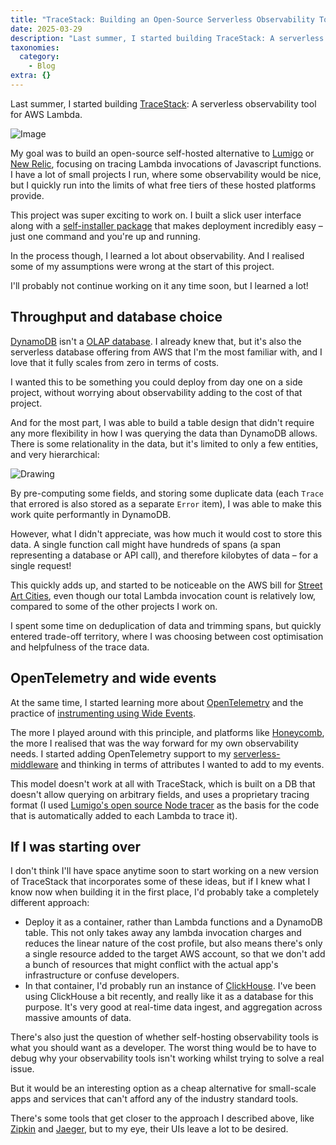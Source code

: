 ```yaml
---
title: "TraceStack: Building an Open-Source Serverless Observability Tool"
date: 2025-03-29
description: "Last summer, I started building TraceStack: A serverless observability tool for AWS Lambda."
taxonomies:
  category:
    - Blog
extra: {}
---
```



Last summer, I started building [TraceStack](https://github.com/includable/trace-stack): A serverless observability tool for AWS Lambda. 

<img src="https://mirri.link/0q5NbUF" alt="Image" />

My goal was to build an open-source self-hosted alternative to [Lumigo](https://lumigo.io) or [New Relic](https://newrelic.com), focusing on tracing Lambda invocations of Javascript functions. I have a lot of small projects I run, where some observability would be nice, but I quickly run into the limits of what free tiers of these hosted platforms provide.

This project was super exciting to work on. I built a slick user interface along with a [self-installer package](https://github.com/includable/trace-stack#getting-started) that makes deployment incredibly easy – just one command and you're up and running.

In the process though, I learned a lot about observability. And I realised some of my assumptions were wrong at the start of this project.

I'll probably not continue working on it any time soon, but I learned a lot!

## Throughput and database choice
[DynamoDB](https://docs.aws.amazon.com/amazondynamodb/latest/developerguide/Introduction.html) isn't a [OLAP database](https://en.wikipedia.org/wiki/Online_analytical_processing). I already knew that, but it's also the serverless database offering from AWS that I'm the most familiar with, and I love that it fully scales from zero in terms of costs.

I wanted this to be something you could deploy from day one on a side project, without worrying about observability adding to the cost of that project.

And for the most part, I was able to build a table design that didn't require any more flexibility in how I was querying the data than DynamoDB allows. There is some relationality in the data, but it's limited to only a few entities, and very hierarchical:

<img src="https://mirri.link/VZQUqbw" alt="Drawing" />

By pre-computing some fields, and storing some duplicate data (each `Trace` that errored is also stored as a separate `Error` item), I was able to make this work quite performantly in DynamoDB. 

However, what I didn't appreciate, was how much it would cost to store this data. A single function call might have hundreds of spans (a span representing a database or API call), and therefore kilobytes of data – for a single request!

This quickly adds up, and started to be noticeable on the AWS bill for [Street Art Cities](https://streetartcities.com), even though our total Lambda invocation count is relatively low, compared to some of the other projects I work on.

I spent some time on deduplication of data and trimming spans, but quickly entered trade-off territory, where I was choosing between cost optimisation and helpfulness of the trace data.

## OpenTelemetry and wide events
At the same time, I started learning more about [OpenTelemetry](https://opentelemetry.io/docs/concepts/observability-primer/) and the practice of [instrumenting using Wide Events](https://jeremymorrell.dev/blog/a-practitioners-guide-to-wide-events/). 

The more I played around with this principle, and platforms like [Honeycomb](https://www.honeycomb.io), the more I realised that was the way forward for my own observability needs. I started adding OpenTelemetry support to my [serverless-middleware](https://github.com/includable/serverless-middleware?tab=readme-ov-file#opentelemetry-span-enrichment) and thinking in terms of attributes I wanted to add to my events.

This model doesn't work at all with TraceStack, which is built on a DB that doesn't allow querying on arbitrary fields, and uses a proprietary tracing format (I used [Lumigo's open source Node tracer](https://github.com/lumigo-io/lumigo-node) as the basis for the code that is automatically added to each Lambda to trace it).

## If I was starting over
I don't think I'll have space anytime soon to start working on a new version of TraceStack that incorporates some of these ideas, but if I knew what I know now when building it in the first place, I'd probably take a completely different approach:

- Deploy it as a container, rather than Lambda functions and a DynamoDB table. This not only takes away any lambda invocation charges and reduces the linear nature of the cost profile, but also means there's only a single resource added to the target AWS account, so that we don't add a bunch of resources that might conflict with the actual app's infrastructure or confuse developers.
- In that container, I'd probably run an instance of [ClickHouse](https://clickhouse.com). I've been using ClickHouse a bit recently, and really like it as a database for this purpose. It's very good at real-time data ingest, and aggregation across massive amounts of data.

There's also just the question of whether self-hosting observability tools is what you should want as a developer. The worst thing would be to have to debug why your observability tools isn't working whilst trying to solve a real issue. 

But it would be an interesting option as a cheap alternative for small-scale apps and services that can't afford any of the industry standard tools. 

There's some tools that get closer to the approach I described above, like [Zipkin](https://zipkin.io/) and [Jaeger](https://www.jaegertracing.io/), but to my eye, their UIs leave a lot to be desired.

<style>a[href="#internal-link"] { color: #9b9b9b; text-decoration: none !important; }</style>